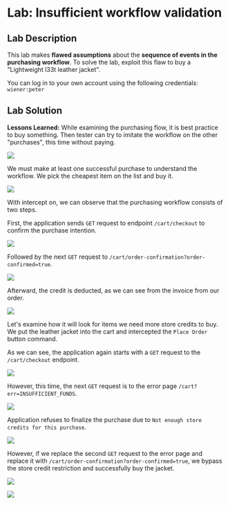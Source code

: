 # Lab: Insufficient workflow validation

## Lab Description

This lab makes **flawed assumptions** about the **sequence of events in the purchasing workflow**. To solve the lab, exploit this flaw to buy a "Lightweight l33t leather jacket".

You can log in to your own account using the following credentials: `wiener:peter`

## Lab Solution

**Lessons Learned:** While examining the purchasing flow, it is best practice to buy something. Then tester can try to imitate the workflow on the other "purchases", this time without paying.


![](01-log-in.png)

We must make at least one successful purchase to understand the workflow. We pick the cheapest item on the list and buy it.  

![](02-buy-something-cheap-within-credits.png)

With intercept on, we can observe that the purchasing workflow consists of two steps.

First, the application sends `GET` request to endpoint `/cart/checkout` to confirm the purchase intention.

![](03-intercepting-the-buy-flow1.png)

Followed by the next `GET` request to `/cart/order-confirmation?order-confirmed=true`.

![](04-intercepting-the-buy-flow2-confirmed.png)

Afterward, the credit is deducted, as we can see from the invoice from our order.

![](05-successful-purchase.png)

Let's examine how it will look for items we need more store credits to buy. We put the leather jacket into the cart and intercepted the `Place Order` button command.

As we can see, the application again starts with a `GET` request to the `/cart/checkout` endpoint.

![](06-buy-oder-on-leet.png)

However, this time, the next `GET` request is to the error page `/cart?err=INSUFFICIENT_FUNDS`.

![](07-insufficient-funds.png)

Application refuses to finalize the purchase due to `Not enough store credits for this purchase`.

![](08-not-enough-credits.png)

However, if we replace the second `GET` request to the error page and replace it with `/cart/order-confirmation?order-confirmed=true`, we bypass the store credit restriction and successfully buy the jacket.

![](09-replace-the-second-step.png)


![](10-bought-the-jacket.png)
